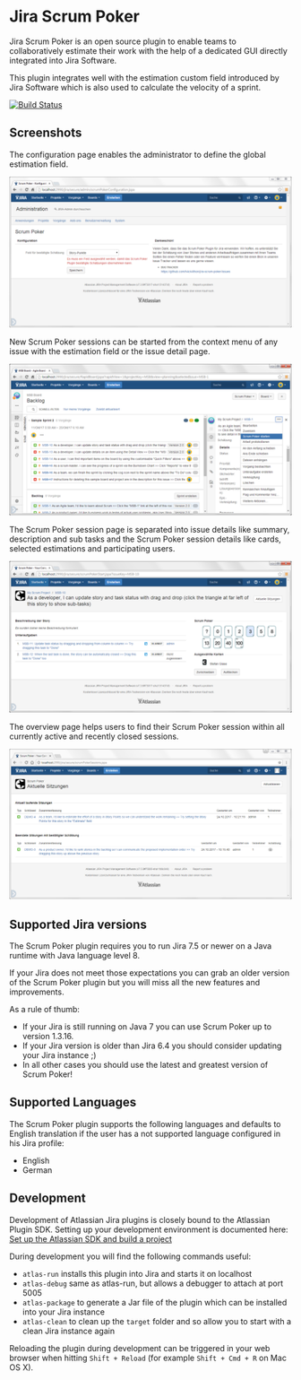 # Jira Scrum Poker

Jira Scrum Poker is an open source plugin to enable teams to collaboratively estimate their work with the help of a dedicated GUI directly integrated into Jira Software.

This plugin integrates well with the estimation custom field introduced by Jira Software which is also used to calculate the velocity of a sprint.

[![Build Status](https://travis-ci.org/codescape/jira-scrum-poker.svg?branch=master)](https://travis-ci.org/codescape/jira-scrum-poker)

## Screenshots

The configuration page enables the administrator to define the global estimation field.

![Configuration](/etc/screenshots/scrum-poker-configuration.png)

New Scrum Poker sessions can be started from the context menu of any issue with the estimation field or the issue detail page.

![Start Scrum Poker session](/etc/screenshots/scrum-poker-start.png)

The Scrum Poker session page is separated into issue details like summary, description and sub tasks and the Scrum Poker session details like cards, selected estimations and participating users.   

![Running Scrum Poker session](/etc/screenshots/scrum-poker-session.png)

The overview page helps users to find their Scrum Poker session within all currently active and recently closed sessions.

![Active sessions Overview](/etc/screenshots/scrum-poker-active-sessions.png)

## Supported Jira versions

The Scrum Poker plugin requires you to run Jira 7.5 or newer on a Java runtime with Java language level 8.

If your Jira does not meet those expectations you can grab an older version of the Scrum Poker plugin but you will miss all the new features and improvements. 

As a rule of thumb:

* If your Jira is still running on Java 7 you can use Scrum Poker up to version 1.3.16.
* If your Jira version is older than Jira 6.4 you should consider updating your Jira instance ;)
* In all other cases you should use the latest and greatest version of Scrum Poker!

## Supported Languages

The Scrum Poker plugin supports the following languages and defaults to English translation if the user has a not supported language configured in his Jira profile:

* English
* German

## Development

Development of Atlassian Jira plugins is closely bound to the Atlassian Plugin SDK. Setting up your development environment is documented here: [Set up the Atlassian SDK and build a project](https://developer.atlassian.com/docs/getting-started/set-up-the-atlassian-plugin-sdk-and-build-a-project) 

During development you will find the following commands useful:

* `atlas-run` installs this plugin into Jira and starts it on localhost
* `atlas-debug` same as atlas-run, but allows a debugger to attach at port 5005
* `atlas-package` to generate a Jar file of the plugin which can be installed into your Jira instance
* `atlas-clean` to clean up the `target` folder and so allow you to start with a clean Jira instance again

Reloading the plugin during development can be triggered in your web browser when hitting `Shift + Reload` (for example `Shift + Cmd + R` on Mac OS X).
